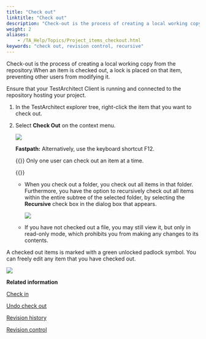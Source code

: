 ```yaml
--- 
title: "Check out"
linktitle: "Check out"
description: "Check-out is the process of creating a local working copy from the repository."
weight: 2
aliases: 
    - /TA_Help/Topics/Project_items_checkout.html
keywords: "check out, revision control, recursive"
---
```


Check-out is the process of creating a local working copy from the repository.When an item is checked out, a lock is placed on that item, preventing other users from modifying it.

Ensure that your TestArchitect Client is running and connected to the repository hosting your project.

1.  In the TestArchitect explorer tree, right-click the item that you want to check out.

2.  Select **Check Out** on the context menu.

    ![](/images/TA_Help/Images/ug_checkoutmenu_.png)

    **Fastpath:** Alternatively, use the keyboard shortcut F12.

    {{<important>}} Only one user can check out an item at a time.

    {{<note>}}

    -   When you check out a folder, you check out all items in that folder. Furthermore, you have the option to recursively check out all items within the entire subtree of the selected folder, by selecting the **Recursive** check box in the dialog box that appears.

        ![](/images/TA_Help/Images/Dialog_check_out_folder.png)

    -   If you have not checked out a file, you may still view it, but only in read-only mode, which prohibits you from making any changes to its contents.

A checked out items is marked with a green unlocked padlock symbol. You can freely edit any item that you have checked out.

![](/images/TA_Help/Images/ug_1_4.png)




**Related information**  


[Check in](/user-guide/projects-and-project-items/project-items/revision-control/check-in)

[Undo check out](/user-guide/projects-and-project-items/project-items/revision-control/undo-check-out)

[Revision history](/user-guide/projects-and-project-items/project-items/revision-control/revision-history/)

[Revision control](/user-guide/projects-and-project-items/project-items/revision-control/)

